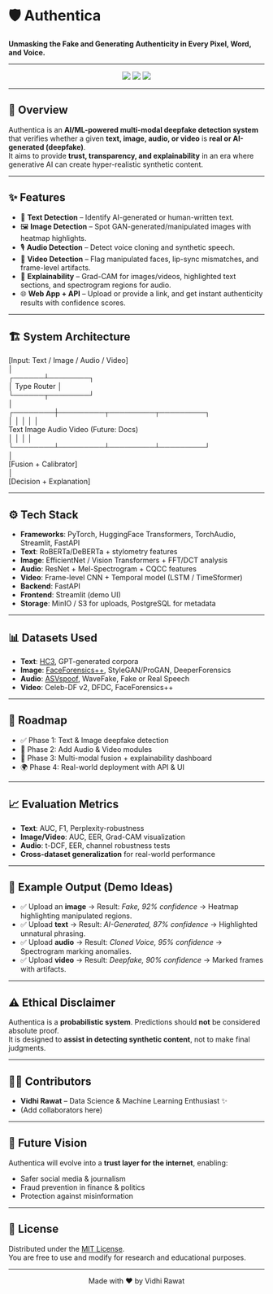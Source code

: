 # 🛡️ Authentica
**Unmasking the Fake and Generating Authenticity in Every Pixel, Word, and Voice.**

---

<p align="center">
  <img src="https://img.shields.io/badge/AI-Deepfake%20Detection-blueviolet?style=flat-square" />
  <img src="https://img.shields.io/badge/Status-Under%20Development-orange?style=flat-square" />
  <img src="https://img.shields.io/badge/License-MIT-green?style=flat-square" />
</p>

---

## 📌 Overview
Authentica is an **AI/ML-powered multi-modal deepfake detection system** that verifies whether a given **text, image, audio, or video** is **real or AI-generated (deepfake)**.  
It aims to provide **trust, transparency, and explainability** in an era where generative AI can create hyper-realistic synthetic content.  

---

## ✨ Features
- 📝 **Text Detection** – Identify AI-generated or human-written text.  
- 🖼️ **Image Detection** – Spot GAN-generated/manipulated images with heatmap highlights.  
- 🎙️ **Audio Detection** – Detect voice cloning and synthetic speech.  
- 🎥 **Video Detection** – Flag manipulated faces, lip-sync mismatches, and frame-level artifacts.  
- 🔎 **Explainability** – Grad-CAM for images/videos, highlighted text sections, and spectrogram regions for audio.  
- 🌐 **Web App + API** – Upload or provide a link, and get instant authenticity results with confidence scores.  

---

## 🏗️ System Architecture

[Input: Text / Image / Audio / Video] <br>
          │<br>
   ┌──────┴────────┐<br>
   │   Type Router │<br>
   └──────┬────────┘<br>
          │<br>
 ┌────────┼─────────┬─────────┬─────────┐<br>
 │        │         │         │         │<br>
Text  Image     Audio     Video    (Future: Docs)<br>
 │        │         │         │<br>
 └────────┴─────────┴─────────┴─────────┘<br>
          │<br>
   [Fusion + Calibrator]<br>
          │<br>
   [Decision + Explanation]<br>

   
---

## ⚙️ Tech Stack
- **Frameworks**: PyTorch, HuggingFace Transformers, TorchAudio, Streamlit, FastAPI  
- **Text**: RoBERTa/DeBERTa + stylometry features  
- **Image**: EfficientNet / Vision Transformers + FFT/DCT analysis  
- **Audio**: ResNet + Mel-Spectrogram + CQCC features  
- **Video**: Frame-level CNN + Temporal model (LSTM / TimeSformer)  
- **Backend**: FastAPI  
- **Frontend**: Streamlit (demo UI)  
- **Storage**: MinIO / S3 for uploads, PostgreSQL for metadata  

---

## 📊 Datasets Used
- **Text**: [HC3](https://arxiv.org/abs/2301.07597), GPT-generated corpora  
- **Image**: [FaceForensics++](https://github.com/ondyari/FaceForensics), StyleGAN/ProGAN, DeeperForensics  
- **Audio**: [ASVspoof](https://datashare.ed.ac.uk/handle/10283/3336), WaveFake, Fake or Real Speech  
- **Video**: Celeb-DF v2, DFDC, FaceForensics++  

---

## 🚀 Roadmap
- ✅ Phase 1: Text & Image deepfake detection  
- 🔄 Phase 2: Add Audio & Video modules  
- 🔮 Phase 3: Multi-modal fusion + explainability dashboard  
- 🌍 Phase 4: Real-world deployment with API & UI  

---

## 📈 Evaluation Metrics
- **Text**: AUC, F1, Perplexity-robustness  
- **Image/Video**: AUC, EER, Grad-CAM visualization  
- **Audio**: t-DCF, EER, channel robustness tests  
- **Cross-dataset generalization** for real-world performance  

---

## 🧪 Example Output (Demo Ideas)
- ✅ Upload an **image** → Result: *Fake, 92% confidence* → Heatmap highlighting manipulated regions.  
- ✅ Upload **text** → Result: *AI-Generated, 87% confidence* → Highlighted unnatural phrasing.  
- ✅ Upload **audio** → Result: *Cloned Voice, 95% confidence* → Spectrogram marking anomalies.  
- ✅ Upload **video** → Result: *Deepfake, 90% confidence* → Marked frames with artifacts.  

---

## ⚠️ Ethical Disclaimer
Authentica is a **probabilistic system**. Predictions should **not** be considered absolute proof.  
It is designed to **assist in detecting synthetic content**, not to make final judgments.  

---

## 👩‍💻 Contributors
- **Vidhi Rawat** – Data Science & Machine Learning Enthusiast ✨  
- (Add collaborators here)  

---

## 🌟 Future Vision
Authentica will evolve into a **trust layer for the internet**, enabling:  
- Safer social media & journalism  
- Fraud prevention in finance & politics  
- Protection against misinformation  

---

## 📜 License
Distributed under the [MIT License](LICENSE).  
You are free to use and modify for research and educational purposes.  

---

<p align="center">  
  Made with ❤️ by Vidhi Rawat  
</p>

